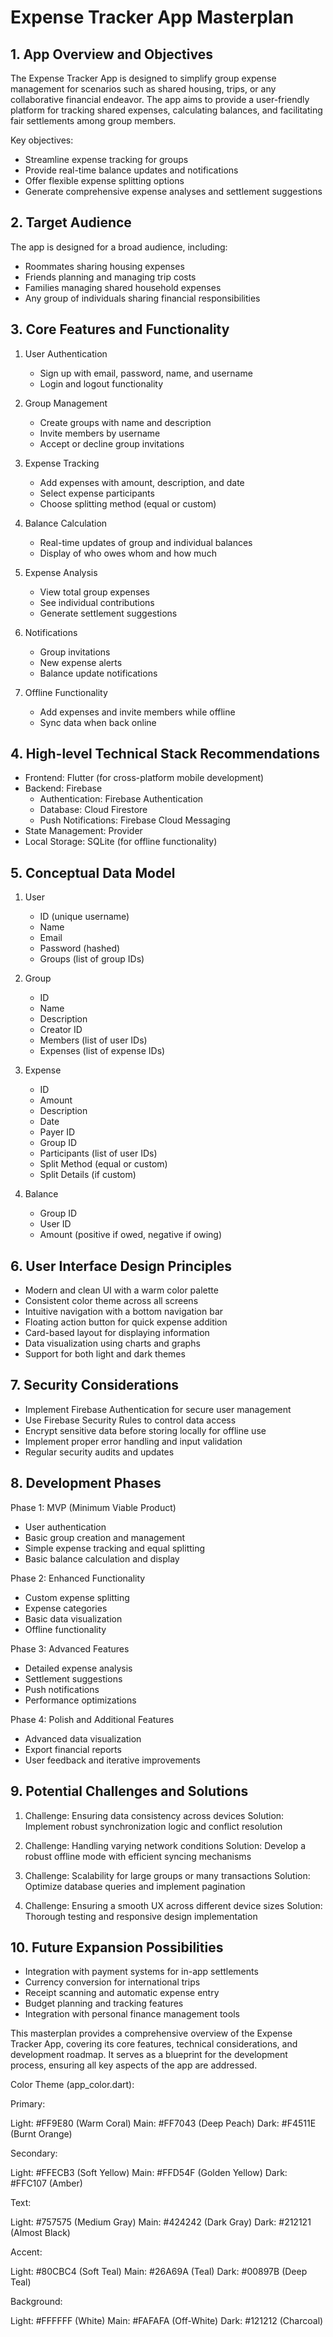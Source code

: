 # Expense Tracker App Masterplan

## 1. App Overview and Objectives

The Expense Tracker App is designed to simplify group expense management for scenarios such as shared housing, trips, or any collaborative financial endeavor. The app aims to provide a user-friendly platform for tracking shared expenses, calculating balances, and facilitating fair settlements among group members.

Key objectives:

- Streamline expense tracking for groups
- Provide real-time balance updates and notifications
- Offer flexible expense splitting options
- Generate comprehensive expense analyses and settlement suggestions

## 2. Target Audience

The app is designed for a broad audience, including:

- Roommates sharing housing expenses
- Friends planning and managing trip costs
- Families managing shared household expenses
- Any group of individuals sharing financial responsibilities

## 3. Core Features and Functionality

1. User Authentication

   - Sign up with email, password, name, and username
   - Login and logout functionality

2. Group Management

   - Create groups with name and description
   - Invite members by username
   - Accept or decline group invitations

3. Expense Tracking

   - Add expenses with amount, description, and date
   - Select expense participants
   - Choose splitting method (equal or custom)

4. Balance Calculation

   - Real-time updates of group and individual balances
   - Display of who owes whom and how much

5. Expense Analysis

   - View total group expenses
   - See individual contributions
   - Generate settlement suggestions

6. Notifications

   - Group invitations
   - New expense alerts
   - Balance update notifications

7. Offline Functionality
   - Add expenses and invite members while offline
   - Sync data when back online

## 4. High-level Technical Stack Recommendations

- Frontend: Flutter (for cross-platform mobile development)
- Backend: Firebase
  - Authentication: Firebase Authentication
  - Database: Cloud Firestore
  - Push Notifications: Firebase Cloud Messaging
- State Management: Provider
- Local Storage: SQLite (for offline functionality)

## 5. Conceptual Data Model

1. User

   - ID (unique username)
   - Name
   - Email
   - Password (hashed)
   - Groups (list of group IDs)

2. Group

   - ID
   - Name
   - Description
   - Creator ID
   - Members (list of user IDs)
   - Expenses (list of expense IDs)

3. Expense

   - ID
   - Amount
   - Description
   - Date
   - Payer ID
   - Group ID
   - Participants (list of user IDs)
   - Split Method (equal or custom)
   - Split Details (if custom)

4. Balance
   - Group ID
   - User ID
   - Amount (positive if owed, negative if owing)

## 6. User Interface Design Principles

- Modern and clean UI with a warm color palette
- Consistent color theme across all screens
- Intuitive navigation with a bottom navigation bar
- Floating action button for quick expense addition
- Card-based layout for displaying information
- Data visualization using charts and graphs
- Support for both light and dark themes

## 7. Security Considerations

- Implement Firebase Authentication for secure user management
- Use Firebase Security Rules to control data access
- Encrypt sensitive data before storing locally for offline use
- Implement proper error handling and input validation
- Regular security audits and updates

## 8. Development Phases

Phase 1: MVP (Minimum Viable Product)

- User authentication
- Basic group creation and management
- Simple expense tracking and equal splitting
- Basic balance calculation and display

Phase 2: Enhanced Functionality

- Custom expense splitting
- Expense categories
- Basic data visualization
- Offline functionality

Phase 3: Advanced Features

- Detailed expense analysis
- Settlement suggestions
- Push notifications
- Performance optimizations

Phase 4: Polish and Additional Features

- Advanced data visualization
- Export financial reports
- User feedback and iterative improvements

## 9. Potential Challenges and Solutions

1. Challenge: Ensuring data consistency across devices
   Solution: Implement robust synchronization logic and conflict resolution

2. Challenge: Handling varying network conditions
   Solution: Develop a robust offline mode with efficient syncing mechanisms

3. Challenge: Scalability for large groups or many transactions
   Solution: Optimize database queries and implement pagination

4. Challenge: Ensuring a smooth UX across different device sizes
   Solution: Thorough testing and responsive design implementation

## 10. Future Expansion Possibilities

- Integration with payment systems for in-app settlements
- Currency conversion for international trips
- Receipt scanning and automatic expense entry
- Budget planning and tracking features
- Integration with personal finance management tools

This masterplan provides a comprehensive overview of the Expense Tracker App, covering its core features, technical considerations, and development roadmap. It serves as a blueprint for the development process, ensuring all key aspects of the app are addressed.

Color Theme (app_color.dart):

Primary:

Light: #FF9E80 (Warm Coral)
Main: #FF7043 (Deep Peach)
Dark: #F4511E (Burnt Orange)

Secondary:

Light: #FFECB3 (Soft Yellow)
Main: #FFD54F (Golden Yellow)
Dark: #FFC107 (Amber)

Text:

Light: #757575 (Medium Gray)
Main: #424242 (Dark Gray)
Dark: #212121 (Almost Black)

Accent:

Light: #80CBC4 (Soft Teal)
Main: #26A69A (Teal)
Dark: #00897B (Deep Teal)

Background:

Light: #FFFFFF (White)
Main: #FAFAFA (Off-White)
Dark: #121212 (Charcoal)
